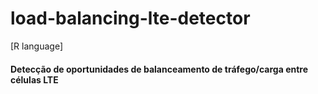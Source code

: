 # load-balancing-lte-detector
[R language]
#### Detecção de oportunidades de balanceamento de tráfego/carga entre células LTE

